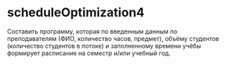 # scheduleOptimization4

Составить программу, которая по введенным данным по преподавателям (ФИО, количество часов, предмет), объёму студентов (количество студентов в потоке) и заполненному времени учёбы формирует расписание на семестр и/или учебный год.
